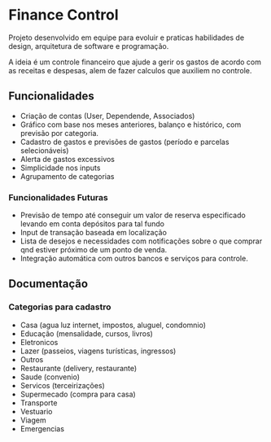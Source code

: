 # Finance Control

Projeto desenvolvido em equipe para evoluir e praticas habilidades de design, arquitetura de software e programação.

A ideia é um controle financeiro que ajude a gerir os gastos de acordo com as receitas e despesas, alem de fazer calculos que auxiliem no controle.

## Funcionalidades

- Criação de contas (User, Dependende, Associados)
- Gráfico com base nos meses anteriores, balanço e histórico, com previsão por categoria.
- Cadastro de gastos e previsões de gastos (período e parcelas selecionáveis)
- Alerta de gastos excessivos
- Simplicidade nos inputs
- Agrupamento de categorias

### Funcionalidades Futuras

- Previsão de tempo até conseguir um valor de reserva especificado levando em conta depósitos para tal fundo
- Input de transação baseada em localização
- Lista de desejos e necessidades com notificações sobre o que comprar qnd estiver próximo de um ponto de venda.
- Integração automática com outros bancos e serviços para controle.

## Documentação

### Categorias para cadastro

- Casa (agua luz internet, impostos, aluguel, condomnio)
- Educação (mensalidade, cursos, livros)
- Eletronicos
- Lazer (passeios, viagens turísticas, ingressos)
- Outros
- Restaurante (delivery, restaurante)
- Saude (convenio)
- Servicos (terceirizações)
- Supermecado (compra para casa)
- Transporte
- Vestuario
- Viagem
- Emergencias
